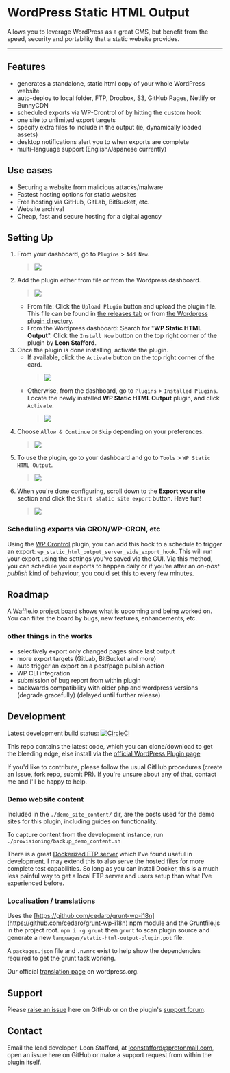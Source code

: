 # WordPress Static HTML Output

Allows you to leverage WordPress as a great CMS, but benefit from the speed, security and portability that a static website provides.

---
    
## Features

 - generates a standalone, static html copy of your whole WordPress website
 - auto-deploy to local folder, FTP, Dropbox, S3, GitHub Pages, Netlify or BunnyCDN
 - scheduled exports via WP-Crontrol of by hitting the custom hook
 - one site to unlimited export targets
 - specify extra files to include in the output (ie, dynamically loaded assets)
 - desktop notifications alert you to when exports are complete
 - multi-language support (English/Japanese currently)

## Use cases

 - Securing a website from malicious attacks/malware
 - Fastest hosting options for static websites
 - Free hosting via GitHub, GitLab, BitBucket, etc.
 - Website archival
 - Cheap, fast and secure hosting for a digital agency

## Setting Up
 1. From your dashboard, go to `Plugins` > `Add New`.
    > ![](documentation/images/setup1.PNG)
 2. Add the plugin either from file or from the Wordpress dashboard.
    > ![](documentation/images/setup2.PNG)
    - From file: Click the `Upload Plugin` button and upload the plugin file. This file can be found in [the releases tab](https://github.com/leonstafford/wordpress-static-html-plugin/releases) or from [the Wordpress plugin directory](https://wordpress.org/plugins/static-html-output-plugin/).
    - From the Wordpress dashboard: Search for "**WP Static HTML Output**". Click the `Install Now` button on the top right corner of the plugin by **Leon Stafford**.
 3. Once the plugin is done installing, activate the plugin.
    - If available, click the `Activate` button on the top right corner of the card.
      > ![](documentation/images/setup3.PNG)
    - Otherwise, from the dashboard, go to `Plugins` > `Installed Plugins`. Locate the newly installed **WP Static HTML Output** plugin, and click `Activate`.
      > ![](documentation/images/setup4.PNG)
 4. Choose `Allow & Continue` or `Skip` depending on your preferences.
    > ![](documentation/images/setup5.PNG)
 5. To use the plugin, go to your dashboard and go to `Tools` > `WP Static HTML Output`.
    > ![](documentation/images/setup6.PNG)
 6. When you're done configuring, scroll down to the **Export your site** section and click the `Start static site export` button. Have fun!
    > ![](documentation/images/setup7.PNG)

### Scheduling exports via CRON/WP-CRON, etc

Using the [WP Crontrol](https://wordpress.org/plugins/wp-crontrol/) plugin, you can add this hook to a schedule to trigger an export: `wp_static_html_output_server_side_export_hook`. This will run your export using the settings you've saved via the GUI. Via this method, you can schedule your exports to happen daily or if you're after an *on-post publish* kind of behaviour, you could set this to every few minutes.

## Roadmap

A [Waffle.io project board](https://waffle.io/leonstafford/wordpress-static-html-plugin) shows what is upcoming and being worked on. You can filter the board by bugs, new features, enhancements, etc.


### other things in the works

 - selectively export only changed pages since last output
 - more export targets (GitLab, BitBucket and more)
 - auto trigger an export on a post/page publish action
 - WP CLI integration
 - submission of bug report from within plugin
 - backwards compatibility with older php and wordpress versions (degrade gracefully) (delayed until further release)


## Development

Latest development build status: [![CircleCI](https://circleci.com/gh/leonstafford/wordpress-static-html-plugin/tree/master.svg?style=svg)](https://circleci.com/gh/leonstafford/wordpress-static-html-plugin/tree/master)

This repo contains the latest code, which you can clone/download to get the bleeding edge, else install via the [official WordPress Plugin page](https://wordpress.org/plugins/static-html-output-plugin/)

If you'd like to contribute, please follow the usual GitHub procedures (create an Issue, fork repo, submit PR). If you're unsure about any of that, contact me and I'll be happy to help. 

### Demo website content

Included in the `./demo_site_content/` dir, are the posts used for the demo sites for this plugin, including guides on functionality. 

To capture content from the development instance, run `./provisioning/backup_demo_content.sh`

There is a great [Dockerized FTP server](https://github.com/stilliard/docker-pure-ftpd) which I've found useful in development. I may extend this to also serve the hosted files for more complete test capabilities. So long as you can install Docker, this is a much less painful way to get a local FTP server and users setup than what I've experienced before.

### Localisation / translations

Uses the [https://github.com/cedaro/grunt-wp-i18n](https://github.com/cedaro/grunt-wp-i18n) npm module and the Gruntfile.js in the project root. `npm i -g grunt` then `grunt` to scan plugin source and generate a new `languages/static-html-output-plugin.pot` file.

A `packages.json` file and `.nvmrc` exist to help show the dependencies required to get the grunt task working.

Our official [translation page](https://translate.wordpress.org/projects/wp-plugins/static-html-output-plugin) on wordpress.org. 


## Support

Please [raise an issue](https://github.com/leonstafford/wordpress-static-html-plugin/issues/new) here on GitHub or on the plugin's [support forum](https://wordpress.org/support/plugin/static-html-output-plugin).

## Contact

Email the lead developer, Leon Stafford, at [leonstafford@protonmail.com](mailto:leonstafford@protonmail.com), open an issue here on GitHub or make a support request from within the plugin itself. 

